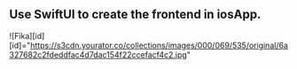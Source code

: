 ## Use SwiftUI to create the frontend in iosApp.
![Fika][id]
[id]="https://s3cdn.yourator.co/collections/images/000/069/535/original/6a327682c2fdeddfac4d7dac154f22ccefacf4c2.jpg"
